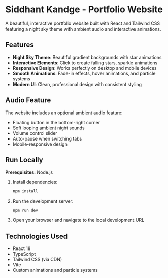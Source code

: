 # Siddhant Kandge - Portfolio Website

A beautiful, interactive portfolio website built with React and Tailwind CSS featuring a night sky theme with ambient audio and interactive animations.

## Features

- **Night Sky Theme**: Beautiful gradient backgrounds with star animations
- **Interactive Elements**: Click to create falling stars, sparkle animations
- **Responsive Design**: Works perfectly on desktop and mobile devices
- **Smooth Animations**: Fade-in effects, hover animations, and particle systems
- **Modern UI**: Clean, professional design with consistent styling

## Audio Feature

The website includes an optional ambient audio feature:
- Floating button in the bottom-right corner
- Soft looping ambient night sounds
- Volume control slider
- Auto-pause when switching tabs
- Mobile-responsive design

## Run Locally

**Prerequisites:** Node.js

1. Install dependencies:
   ```bash
   npm install
   ```

2. Run the development server:
   ```bash
   npm run dev
   ```

3. Open your browser and navigate to the local development URL

## Technologies Used

- React 18
- TypeScript
- Tailwind CSS (via CDN)
- Vite
- Custom animations and particle systems
